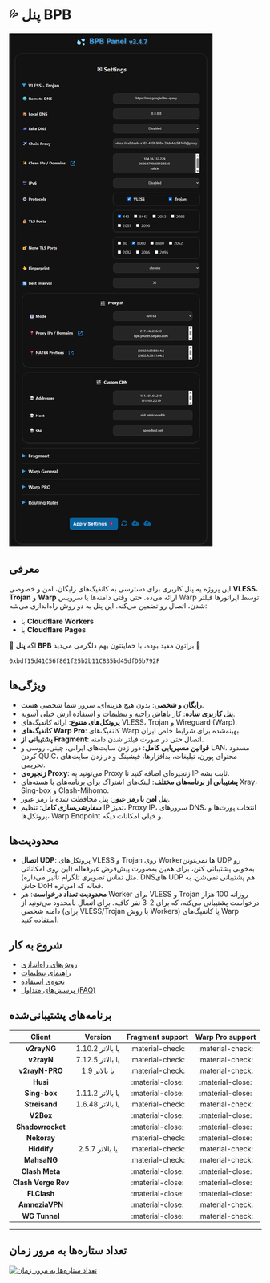 # 💦 پنل BPB

![پنل BPB](images/panel-overview.jpg)

## معرفی

این پروژه یه پنل کاربری برای دسترسی به کانفیگ‌های رایگان، امن و خصوصی **VLESS**، **Trojan** و **Warp** ارائه می‌ده. حتی وقتی دامنه‌ها یا سرویس Warp توسط اپراتورها فیلتر شدن، اتصال رو تضمین می‌کنه. این پنل به دو روش راه‌اندازی می‌شه:

* با **Cloudflare Workers**
* با **Cloudflare Pages**

🌟 اگه **پنل BPB** براتون مفید بوده، با حمایتتون بهم دلگرمی می‌دید 🌟

```title="USDT (BEP20)"
0xbdf15d41C56f861f25b2b11C835bd45dfD5b792F
```

## ویژگی‌ها

* **رایگان و شخصی**:  بدون هیچ هزینه‌ای، سرور شما شخصی هست.
* **پنل کاربری ساده**: کار باهاش راحته و تنظیمات و استفاده ازش خیلی آسونه.
* **پروتکل‌های متنوع**: ارائه کانفیگ‌های VLESS، Trojan و Wireguard (Warp).
* **کانفیگ‌های Warp Pro**: کانفیگ‌های Warp بهینه‌شده برای شرایط خاص ایران.
* **پشتیبانی از Fragment**: اتصال حتی در صورت فیلتر شدن دامنه.
* **قوانین مسیریابی کامل**: دور زدن سایت‌های ایرانی، چینی، روسی و LAN، مسدود کردن QUIC، محتوای پورن، تبلیغات، بدافزارها، فیشینگ و در زدن سایت‌های تحریمی.
* **زنجیره‌ی Proxy**: می‌تونید یه Proxy زنجیره‌ای اضافه کنید تا IP ثابت بشه.
* **پشتیبانی از برنامه‌های مختلف**: لینک‌های اشتراک برای برنامه‌های با هسته‌های Xray، Sing-box و Clash-Mihomo.
* **پنل امن با رمز عبور**: پنل محافظت شده با رمز عبور.
* **سفارشی‌سازی کامل**: تنظیم IP تمیز، Proxy IP، سرورهای DNS، انتخاب پورت‌ها و پروتکل‌ها، Warp Endpoint و خیلی امکانات دیگه.

## محدودیت‌ها

* **اتصال UDP**: پروتکل‌های VLESS و Trojan روی Workerها نمی‌تونن UDP رو به‌خوبی پشتیبانی کنن، برای همین به‌صورت پیش‌فرض غیرفعاله (این روی امکاناتی مثل تماس تصویری تلگرام تأثیر می‌ذاره). DNSهای UDP هم پشتیبانی نمی‌شن. به جاش DoH فعاله که امن‌تره.
* **محدودیت تعداد درخواست**: هر Worker برای VLESS و Trojan روزانه 100 هزار درخواست پشتیبانی می‌کنه، که برای 2-3 نفر کافیه. برای اتصال نامحدود می‌تونید از دامنه شخصی (برای VLESS/Trojan با روش Workers) یا کانفیگ‌های Warp استفاده کنید.

## شروع به کار

* [روش‌های راه‌اندازی](installation/wizard.md)
* [راهنمای تنظیمات](configuration/index.md)
* [نحوه‌ی استفاده](usage/index.md)
* [پرسش‌های متداول (FAQ)](faq.md)

## برنامه‌های پشتیبانی‌شده

|       Client        |     Version      | Fragment support | Warp Pro support |
| :-----------------: | :--------------: | :--------------: | :--------------: |
|     **v2rayNG**     | 1.10.2 یا بالاتر | :material-check: | :material-check: |
|     **v2rayN**      | 7.12.5 یا بالاتر | :material-check: | :material-check: |
|   **v2rayN-PRO**    |  1.9 یا بالاتر   | :material-check: | :material-check: |
|      **Husi**       |                  | :material-close: | :material-close: |
|    **Sing-box**     | 1.11.2 یا بالاتر | :material-close: | :material-close: |
|    **Streisand**    | 1.6.48 یا بالاتر | :material-check: | :material-check: |
|      **V2Box**      |                  | :material-close: | :material-close: |
|  **Shadowrocket**   |                  | :material-close: | :material-close: |
|     **Nekoray**     |                  | :material-check: | :material-close: |
|     **Hiddify**     | 2.5.7 یا بالاتر  | :material-check: | :material-check: |
|     **MahsaNG**     |                  | :material-check: | :material-check: |
|   **Clash Meta**    |                  | :material-close: | :material-close: |
| **Clash Verge Rev** |                  | :material-close: | :material-close: |
|     **FLClash**     |                  | :material-close: | :material-close: |
|   **AmneziaVPN**    |                  | :material-close: | :material-check: |
|    **WG Tunnel**    |                  | :material-close: | :material-check: |

---

## تعداد ستاره‌ها به مرور زمان

[![تعداد ستاره‌ها به مرور زمان](https://starchart.cc/Starry-Sky-World/BPB-i18n.svg?variant=adaptive)](https://starchart.cc/Starry-Sky-World/BPB-i18n)
